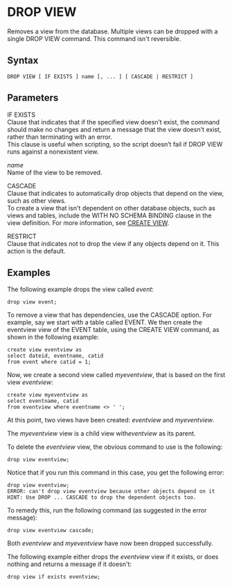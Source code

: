 # DROP VIEW<a name="r_DROP_VIEW"></a>

Removes a view from the database\. Multiple views can be dropped with a single DROP VIEW command\. This command isn't reversible\.

## Syntax<a name="r_DROP_VIEW-synopsis"></a>

```
DROP VIEW [ IF EXISTS ] name [, ... ] [ CASCADE | RESTRICT ] 
```

## Parameters<a name="r_DROP_VIEW-parameters"></a>

IF EXISTS  
Clause that indicates that if the specified view doesn’t exist, the command should make no changes and return a message that the view doesn't exist, rather than terminating with an error\.  
This clause is useful when scripting, so the script doesn’t fail if DROP VIEW runs against a nonexistent view\.

 *name*   
Name of the view to be removed\.

CASCADE  
Clause that indicates to automatically drop objects that depend on the view, such as other views\.  
To create a view that isn't dependent on other database objects, such as views and tables, include the WITH NO SCHEMA BINDING clause in the view definition\. For more information, see [CREATE VIEW](r_CREATE_VIEW.md)\.

RESTRICT  
Clause that indicates not to drop the view if any objects depend on it\. This action is the default\.

## Examples<a name="r_DROP_VIEW-examples"></a>

The following example drops the view called *event*:

```
drop view event;
```

To remove a view that has dependencies, use the CASCADE option\. For example, say we start with a table called EVENT\. We then create the eventview view of the EVENT table, using the CREATE VIEW command, as shown in the following example: 

```
create view eventview as
select dateid, eventname, catid
from event where catid = 1;
```

Now, we create a second view called *myeventview*, that is based on the first view *eventview*:

```
create view myeventview as 
select eventname, catid
from eventview where eventname <> ' ';
```

At this point, two views have been created: *eventview* and *myeventview*\.

The *myeventview* view is a child view with*eventview* as its parent\.

To delete the *eventview* view, the obvious command to use is the following: 

```
drop view eventview;
```

Notice that if you run this command in this case, you get the following error:

```
drop view eventview;
ERROR: can't drop view eventview because other objects depend on it
HINT: Use DROP ... CASCADE to drop the dependent objects too.
```

To remedy this, run the following command \(as suggested in the error message\): 

```
drop view eventview cascade;
```

Both *eventview* and *myeventview* have now been dropped successfully\.

The following example either drops the *eventview* view if it exists, or does nothing and returns a message if it doesn't:

```
drop view if exists eventview;
```